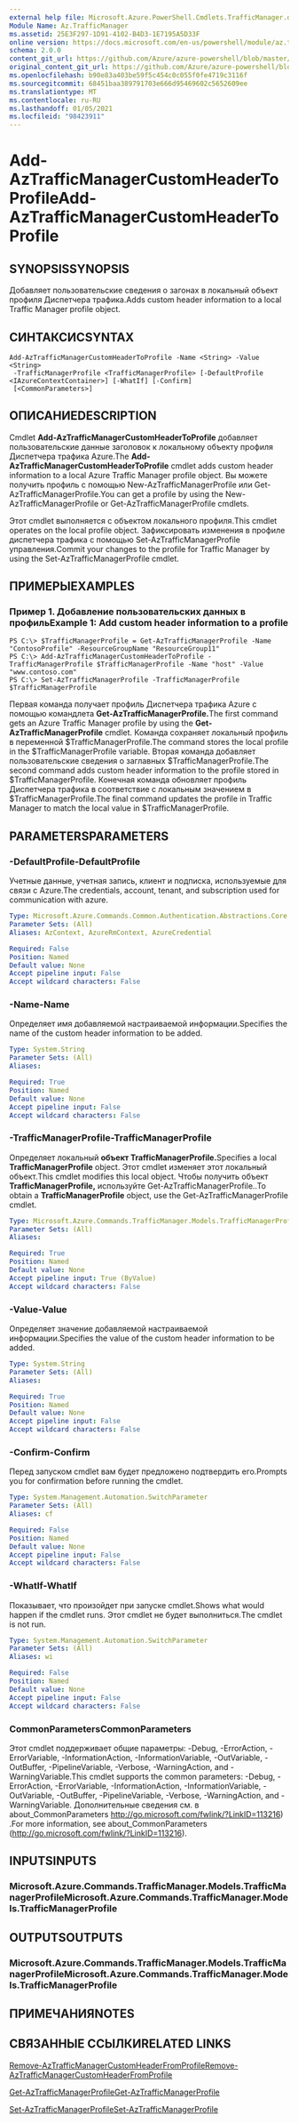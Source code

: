 ```yaml
---
external help file: Microsoft.Azure.PowerShell.Cmdlets.TrafficManager.dll-Help.xml
Module Name: Az.TrafficManager
ms.assetid: 25E3F297-1D91-4102-B4D3-1E7195A5D33F
online version: https://docs.microsoft.com/en-us/powershell/module/az.trafficmanager/add-aztrafficmanagercustomheadertoprofile
schema: 2.0.0
content_git_url: https://github.com/Azure/azure-powershell/blob/master/src/TrafficManager/TrafficManager/help/Add-AzTrafficManagerCustomHeaderToProfile.md
original_content_git_url: https://github.com/Azure/azure-powershell/blob/master/src/TrafficManager/TrafficManager/help/Add-AzTrafficManagerCustomHeaderToProfile.md
ms.openlocfilehash: b90e83a403be59f5c454c0c055f0fe4719c3116f
ms.sourcegitcommit: 68451baa389791703e666d95469602c5652609ee
ms.translationtype: MT
ms.contentlocale: ru-RU
ms.lasthandoff: 01/05/2021
ms.locfileid: "98423911"
---
```

# <span data-ttu-id="01247-101">Add-AzTrafficManagerCustomHeaderToProfile</span><span class="sxs-lookup"><span data-stu-id="01247-101">Add-AzTrafficManagerCustomHeaderToProfile</span></span>

## <span data-ttu-id="01247-102">SYNOPSIS</span><span class="sxs-lookup"><span data-stu-id="01247-102">SYNOPSIS</span></span>
<span data-ttu-id="01247-103">Добавляет пользовательские сведения о загонах в локальный объект профиля Диспетчера трафика.</span><span class="sxs-lookup"><span data-stu-id="01247-103">Adds custom header information to a local Traffic Manager profile object.</span></span>

## <span data-ttu-id="01247-104">СИНТАКСИС</span><span class="sxs-lookup"><span data-stu-id="01247-104">SYNTAX</span></span>

```
Add-AzTrafficManagerCustomHeaderToProfile -Name <String> -Value <String>
 -TrafficManagerProfile <TrafficManagerProfile> [-DefaultProfile <IAzureContextContainer>] [-WhatIf] [-Confirm]
 [<CommonParameters>]
```

## <span data-ttu-id="01247-105">ОПИСАНИЕ</span><span class="sxs-lookup"><span data-stu-id="01247-105">DESCRIPTION</span></span>
<span data-ttu-id="01247-106">Cmdlet **Add-AzTrafficManagerCustomHeaderToProfile** добавляет пользовательские данные заголовок к локальному объекту профиля Диспетчера трафика Azure.</span><span class="sxs-lookup"><span data-stu-id="01247-106">The **Add-AzTrafficManagerCustomHeaderToProfile** cmdlet adds custom header information to a local Azure Traffic Manager profile object.</span></span>
<span data-ttu-id="01247-107">Вы можете получить профиль с помощью New-AzTrafficManagerProfile или Get-AzTrafficManagerProfile.</span><span class="sxs-lookup"><span data-stu-id="01247-107">You can get a profile by using the New-AzTrafficManagerProfile or Get-AzTrafficManagerProfile cmdlets.</span></span>

<span data-ttu-id="01247-108">Этот cmdlet выполняется с объектом локального профиля.</span><span class="sxs-lookup"><span data-stu-id="01247-108">This cmdlet operates on the local profile object.</span></span>
<span data-ttu-id="01247-109">Зафиксировать изменения в профиле диспетчера трафика с помощью Set-AzTrafficManagerProfile управления.</span><span class="sxs-lookup"><span data-stu-id="01247-109">Commit your changes to the profile for Traffic Manager by using the Set-AzTrafficManagerProfile cmdlet.</span></span>

## <span data-ttu-id="01247-110">ПРИМЕРЫ</span><span class="sxs-lookup"><span data-stu-id="01247-110">EXAMPLES</span></span>

### <span data-ttu-id="01247-111">Пример 1. Добавление пользовательских данных в профиль</span><span class="sxs-lookup"><span data-stu-id="01247-111">Example 1: Add custom header information to a profile</span></span>
```
PS C:\> $TrafficManagerProfile = Get-AzTrafficManagerProfile -Name "ContosoProfile" -ResourceGroupName "ResourceGroup11"
PS C:\> Add-AzTrafficManagerCustomHeaderToProfile -TrafficManagerProfile $TrafficManagerProfile -Name "host" -Value "www.contoso.com"
PS C:\> Set-AzTrafficManagerProfile -TrafficManagerProfile $TrafficManagerProfile
```

<span data-ttu-id="01247-112">Первая команда получает профиль Диспетчера трафика Azure с помощью командлета **Get-AzTrafficManagerProfile.**</span><span class="sxs-lookup"><span data-stu-id="01247-112">The first command gets an Azure Traffic Manager profile by using the **Get-AzTrafficManagerProfile** cmdlet.</span></span>
<span data-ttu-id="01247-113">Команда сохраняет локальный профиль в переменной $TrafficManagerProfile.</span><span class="sxs-lookup"><span data-stu-id="01247-113">The command stores the local profile in the $TrafficManagerProfile variable.</span></span>
<span data-ttu-id="01247-114">Вторая команда добавляет пользовательские сведения о заглавных $TrafficManagerProfile.</span><span class="sxs-lookup"><span data-stu-id="01247-114">The second command adds custom header information to the profile stored in $TrafficManagerProfile.</span></span>
<span data-ttu-id="01247-115">Конечная команда обновляет профиль Диспетчера трафика в соответствие с локальным значением в $TrafficManagerProfile.</span><span class="sxs-lookup"><span data-stu-id="01247-115">The final command updates the profile in Traffic Manager to match the local value in $TrafficManagerProfile.</span></span>

## <span data-ttu-id="01247-116">PARAMETERS</span><span class="sxs-lookup"><span data-stu-id="01247-116">PARAMETERS</span></span>

### <span data-ttu-id="01247-117">-DefaultProfile</span><span class="sxs-lookup"><span data-stu-id="01247-117">-DefaultProfile</span></span>
<span data-ttu-id="01247-118">Учетные данные, учетная запись, клиент и подписка, используемые для связи с Azure.</span><span class="sxs-lookup"><span data-stu-id="01247-118">The credentials, account, tenant, and subscription used for communication with azure.</span></span>

```yaml
Type: Microsoft.Azure.Commands.Common.Authentication.Abstractions.Core.IAzureContextContainer
Parameter Sets: (All)
Aliases: AzContext, AzureRmContext, AzureCredential

Required: False
Position: Named
Default value: None
Accept pipeline input: False
Accept wildcard characters: False
```

### <span data-ttu-id="01247-119">-Name</span><span class="sxs-lookup"><span data-stu-id="01247-119">-Name</span></span>
<span data-ttu-id="01247-120">Определяет имя добавляемой настраиваемой информации.</span><span class="sxs-lookup"><span data-stu-id="01247-120">Specifies the name of the custom header information to be added.</span></span>

```yaml
Type: System.String
Parameter Sets: (All)
Aliases:

Required: True
Position: Named
Default value: None
Accept pipeline input: False
Accept wildcard characters: False
```

### <span data-ttu-id="01247-121">-TrafficManagerProfile</span><span class="sxs-lookup"><span data-stu-id="01247-121">-TrafficManagerProfile</span></span>
<span data-ttu-id="01247-122">Определяет локальный **объект TrafficManagerProfile.**</span><span class="sxs-lookup"><span data-stu-id="01247-122">Specifies a local **TrafficManagerProfile** object.</span></span>
<span data-ttu-id="01247-123">Этот cmdlet изменяет этот локальный объект.</span><span class="sxs-lookup"><span data-stu-id="01247-123">This cmdlet modifies this local object.</span></span>
<span data-ttu-id="01247-124">Чтобы получить объект **TrafficManagerProfile,** используйте Get-AzTrafficManagerProfile..</span><span class="sxs-lookup"><span data-stu-id="01247-124">To obtain a **TrafficManagerProfile** object, use the Get-AzTrafficManagerProfile cmdlet.</span></span>

```yaml
Type: Microsoft.Azure.Commands.TrafficManager.Models.TrafficManagerProfile
Parameter Sets: (All)
Aliases:

Required: True
Position: Named
Default value: None
Accept pipeline input: True (ByValue)
Accept wildcard characters: False
```

### <span data-ttu-id="01247-125">-Value</span><span class="sxs-lookup"><span data-stu-id="01247-125">-Value</span></span>
<span data-ttu-id="01247-126">Определяет значение добавляемой настраиваемой информации.</span><span class="sxs-lookup"><span data-stu-id="01247-126">Specifies the value of the custom header information to be added.</span></span>

```yaml
Type: System.String
Parameter Sets: (All)
Aliases:

Required: True
Position: Named
Default value: None
Accept pipeline input: False
Accept wildcard characters: False
```

### <span data-ttu-id="01247-127">-Confirm</span><span class="sxs-lookup"><span data-stu-id="01247-127">-Confirm</span></span>
<span data-ttu-id="01247-128">Перед запуском cmdlet вам будет предложено подтвердить его.</span><span class="sxs-lookup"><span data-stu-id="01247-128">Prompts you for confirmation before running the cmdlet.</span></span>

```yaml
Type: System.Management.Automation.SwitchParameter
Parameter Sets: (All)
Aliases: cf

Required: False
Position: Named
Default value: None
Accept pipeline input: False
Accept wildcard characters: False
```

### <span data-ttu-id="01247-129">-WhatIf</span><span class="sxs-lookup"><span data-stu-id="01247-129">-WhatIf</span></span>
<span data-ttu-id="01247-130">Показывает, что произойдет при запуске cmdlet.</span><span class="sxs-lookup"><span data-stu-id="01247-130">Shows what would happen if the cmdlet runs.</span></span> <span data-ttu-id="01247-131">Этот cmdlet не будет выполниться.</span><span class="sxs-lookup"><span data-stu-id="01247-131">The cmdlet is not run.</span></span>

```yaml
Type: System.Management.Automation.SwitchParameter
Parameter Sets: (All)
Aliases: wi

Required: False
Position: Named
Default value: None
Accept pipeline input: False
Accept wildcard characters: False
```

### <span data-ttu-id="01247-132">CommonParameters</span><span class="sxs-lookup"><span data-stu-id="01247-132">CommonParameters</span></span>
<span data-ttu-id="01247-133">Этот cmdlet поддерживает общие параметры: -Debug, -ErrorAction, -ErrorVariable, -InformationAction, -InformationVariable, -OutVariable, -OutBuffer, -PipelineVariable, -Verbose, -WarningAction, and -WarningVariable.</span><span class="sxs-lookup"><span data-stu-id="01247-133">This cmdlet supports the common parameters: -Debug, -ErrorAction, -ErrorVariable, -InformationAction, -InformationVariable, -OutVariable, -OutBuffer, -PipelineVariable, -Verbose, -WarningAction, and -WarningVariable.</span></span> <span data-ttu-id="01247-134">Дополнительные сведения см. в about_CommonParameters http://go.microsoft.com/fwlink/?LinkID=113216) .</span><span class="sxs-lookup"><span data-stu-id="01247-134">For more information, see about_CommonParameters (http://go.microsoft.com/fwlink/?LinkID=113216).</span></span>

## <span data-ttu-id="01247-135">INPUTS</span><span class="sxs-lookup"><span data-stu-id="01247-135">INPUTS</span></span>

### <span data-ttu-id="01247-136">Microsoft.Azure.Commands.TrafficManager.Models.TrafficManagerProfile</span><span class="sxs-lookup"><span data-stu-id="01247-136">Microsoft.Azure.Commands.TrafficManager.Models.TrafficManagerProfile</span></span>

## <span data-ttu-id="01247-137">OUTPUTS</span><span class="sxs-lookup"><span data-stu-id="01247-137">OUTPUTS</span></span>

### <span data-ttu-id="01247-138">Microsoft.Azure.Commands.TrafficManager.Models.TrafficManagerProfile</span><span class="sxs-lookup"><span data-stu-id="01247-138">Microsoft.Azure.Commands.TrafficManager.Models.TrafficManagerProfile</span></span>

## <span data-ttu-id="01247-139">ПРИМЕЧАНИЯ</span><span class="sxs-lookup"><span data-stu-id="01247-139">NOTES</span></span>

## <span data-ttu-id="01247-140">СВЯЗАННЫЕ ССЫЛКИ</span><span class="sxs-lookup"><span data-stu-id="01247-140">RELATED LINKS</span></span>

[<span data-ttu-id="01247-141">Remove-AzTrafficManagerCustomHeaderFromProfile</span><span class="sxs-lookup"><span data-stu-id="01247-141">Remove-AzTrafficManagerCustomHeaderFromProfile</span></span>](./Remove-AzTrafficManagerCustomHeaderFromProfile.md)

[<span data-ttu-id="01247-142">Get-AzTrafficManagerProfile</span><span class="sxs-lookup"><span data-stu-id="01247-142">Get-AzTrafficManagerProfile</span></span>](./Get-AzTrafficManagerProfile.md)

[<span data-ttu-id="01247-143">Set-AzTrafficManagerProfile</span><span class="sxs-lookup"><span data-stu-id="01247-143">Set-AzTrafficManagerProfile</span></span>](./Set-AzTrafficManagerProfile.md)
